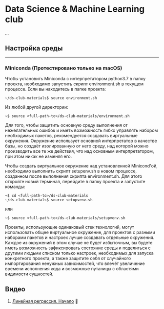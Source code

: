 # Data Science & Machine Learning club

...

## Настройка среды
-----

### Miniconda (Протестировано только на macOS)

Чтобы установить Miniconda c интерпретатором python3.7 в папку проекта, необходимо запустить скрипт environment.sh в текущем процессе. Если вы находитесь в папке проекта:

    ~/ds-club-materials$ source environment.sh

Из любой другой директории:

    ~$ source <full-path-to>/ds-club-materials/environment.sh

Для того, чтобы защитить основную среду выполнения от нежелательных ошибок и иметь возможность гибко управлять набором необходимых пакетов, рекомендуется создавать виртуальные окружения. Окружение использует основной интерпретатор в качестве базы, но создаёт изолированную от него среду, над которой можно производить все те же действия, что над основным интерпретатором, при этом никак не изменяя его.

Чтобы создать виртуальное окружение над установленной Minicond'ой, необходимо выполнить скрипт setupenv.sh в новом процессе, созданном после выполнения скрипта environment.sh. Для этого откройте новый терминал, перейдите в папку проекта и запустите команды:

    ~$ cd <full-path-to>/ds-club-materials
    ~/ds-club-materials$ source setupvenv.sh

или

    ~$ source <full-path-to>/ds-club-materials/setupvenv.sh

Проекты, использующие одинаковый стек технологий, могут использовать общее виртуальное окружение, для проектов с разными наборами пакетов и настроек лучше создавать отдельные окружения. Каждое из окружений в этом случае не будет избыточным, вы будете иметь возможность зафиксировать состояние среды и поделиться с другими людьми списком только настроек, необходимых для запуска конкретного проекта, а также защитите себя от случайного импортирования ненужных зависимостей, что влечёт увеличение времени исполнения кода и возможные путаницы с областями видимости сущностей.

## Видео
1. [Линейная регрессия. Начало](https://youtu.be/7wKjLvC-JhA) 🧩

